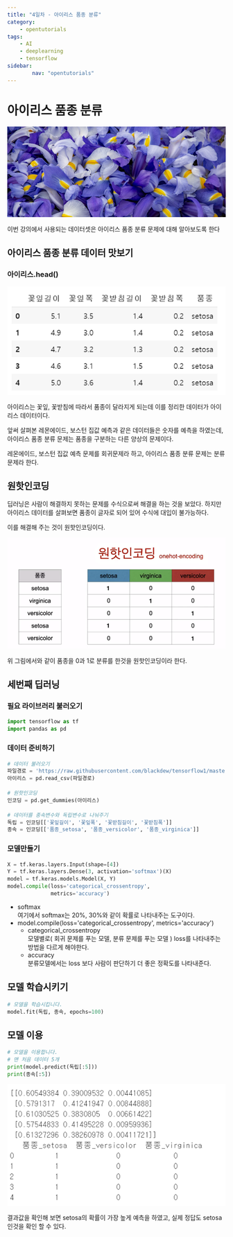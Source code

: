 ```yaml
---
title: "4일차 - 아이리스 품종 분류"
category:
    - opentutorials
tags:
    - AI
    - deeplearning
    - tensorflow
sidebar:
        nav: "opentutorials"
---
```



# 아이리스 품종 분류

![/assets/img/20200825/Untitled.png](/assets/img/20200825/Untitled.png)

이번 강의에서 사용되는 데이터셋은 아이리스 품종 분류 문제에 대해 알아보도록 한다

## 아이리스 품종 분류 데이터 맛보기

### 아이리스.head()

![/assets/img/20200825/Untitled%201.png](/assets/img/20200825/Untitled%201.png)

아이리스는 꽃잎, 꽃받침에 따라서 품종이 달라지게 되는데 이를 정리한 데이터가 아이리스 데이터이다.   

앞써 살펴본 레몬에이드, 보스턴 집값 예측과 같은 데이터들은 숫자를 예측을 하였는데, 아이리스 품종 분류 문제는 품종을 구분하는 다른 양상의 문제이다.  

레몬에이드, 보스턴 집값 예측 문제를 회귀문제라 하고, 아이리스 품종 분류 문제는 분류문제라 한다.  

## 원핫인코딩

딥러닝은 사람이 해결하지 못하는 문제를 수식으로써 해결을 하는 것을 보았다. 하지만 아이리스 데이터를 살펴보면 품종이 글자로 되어 있어 수식에 대입이 불가능하다.  
  
이를 해결해 주는 것이 원핫인코딩이다.

![/assets/img/20200825/Untitled%202.png](/assets/img/20200825/Untitled%202.png)

위 그림에서와 같이 품종을 0과 1로 분류를 한것을 원핫인코딩이라 한다.  

## 세번째 딥러닝

### 필요 라이브러리 불러오기

```python
import tensorflow as tf
import pandas as pd
```

### 데이터 준비하기

```python
# 데이터 불러오기
파일경로 = 'https://raw.githubusercontent.com/blackdew/tensorflow1/master/csv/iris.csv'
아이리스 = pd.read_csv(파일경로)

# 원핫인코딩
인코딩 = pd.get_dummies(아이리스)

# 데이터를 종속변수와 독립변수로 나눠주기
독립 = 인코딩[['꽃잎길이', '꽃잎폭', '꽃받침길이', '꽃받침폭']]
종속 = 인코딩[['품종_setosa', '품종_versicolor', '품종_virginica']]
```

### 모델만들기

```python
X = tf.keras.layers.Input(shape=[4])
Y = tf.keras.layers.Dense(3, activation='softmax')(X)
model = tf.keras.models.Model(X, Y)
model.compile(loss='categorical_crossentropy',
              metrics='accuracy')
```

- softmax  
여기에서 softmax는 20%, 30%와 같이 확률로 나타내주는 도구이다.  
- model.compile(loss='categorical_crossentropy', metrics='accuracy')  
    - categorical_crossentropy  
    모델별로( 회귀 문제를 푸는 모델, 분류 문제를 푸는 모델 ) loss를 나타내주는 방법을 다르게 해야한다.  
    - accuracy  
    분류모델에서는 loss 보다 사람이 판단하기 더 좋은 정확도를 나타내준다.  

## 모델 학습시키기

```python
# 모델을 학습시킵니다. 
model.fit(독립, 종속, epochs=100)
```

## 모델 이용

```python
# 모델을 이용합니다. 
# 맨 처음 데이터 5개
print(model.predict(독립[:5]))
print(종속[:5])
```

![/assets/img/20200825/Untitled%203.png](/assets/img/20200825/Untitled%203.png)

결과값을 확인해 보면 setosa의 확률이 가장 높게 예측을 하였고, 실제 정답도 setosa인것을 확인 할 수 있다.